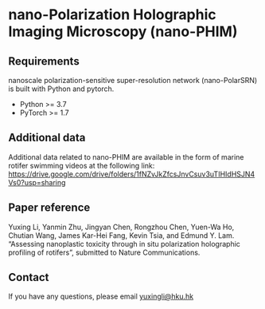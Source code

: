 # nano-Polarization Holographic Imaging Microscopy (nano-PHIM)

## Requirements
nanoscale polarization-sensitive super-resolution network (nano-PolarSRN) is built with Python and pytorch.

* Python >= 3.7
* PyTorch >= 1.7

## Additional data
Additional data related to nano-PHIM are available in the form of marine rotifer swimming videos at the following link: https://drive.google.com/drive/folders/1fNZvJkZfcsJnvCsuv3uTIHIdHSJN4Vs0?usp=sharing

## Paper reference
Yuxing Li, Yanmin Zhu, Jingyan Chen, Rongzhou Chen, Yuen-Wa Ho, Chutian Wang, James Kar-Hei Fang, Kevin Tsia, and Edmund Y. Lam.
“Assessing nanoplastic toxicity through in situ polarization holographic profiling of rotifers”, submitted to Nature Communications.

## Contact
If you have any questions, please email yuxingli@hku.hk
